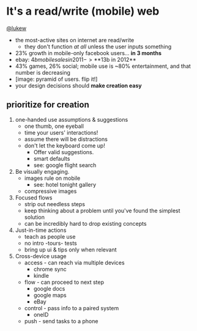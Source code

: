 # It's a read/write (mobile) web
[@lukew](http://twitter.com/lukew)

* the most-active sites on internet are read/write
	* they don't function *at all* unless the user inputs something
* 23% growth in mobile-only facebook users... **in 3 months**
* ebay: $4b mobile sales in 2011 -> **$13b in 2012**
* 43% games, 26% social; mobile use is ~80% entertainment, and that number is decreasing
* [image: pyramid of users. flip it!]
* your design decisions should **make creation easy**

## prioritize for creation
1. one-handed use assumptions & suggestions
	* one thumb, one eyeball
	* time your users' interactions!
	* assume there will be distractions
	* don't let the keyboard come up!
		* Offer valid suggestions.
		* smart defaults
		* see: google flight search
2. Be visually engaging. 
	* images rule on mobile
		* see: hotel tonight gallery
	* compressive images
3. Focused flows
	* strip out needless steps
	* keep thinking about a problem until you've found the simplest solution
	* can be incredibly hard to drop existing concepts
4. Just-in-time actions
	* teach as people use
	* no intro -tours- tests
	* bring up ui & tips only when relevant
6. Cross-device usage
	* access - can reach via multiple devices
		* chrome sync
		* kindle
	* flow - can proceed to next step 
		* google docs
		* google maps
		* eBay
	* control - pass info to a paired system
		* oneID
	* push - send tasks to a phone